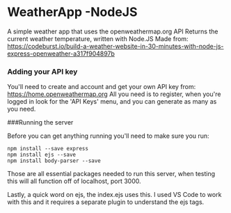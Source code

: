 # WeatherApp -NodeJS

A simple weather app that uses the openweathermap.org API 
Returns the current weather temperature, written with Node.JS
Made from: https://codeburst.io/build-a-weather-website-in-30-minutes-with-node-js-express-openweather-a317f904897b

### Adding your API key

You'll need to create and account and get your own API key from:
https://home.openweathermap.org
All you need is to register, when you're logged in look for the 'API Keys'
menu, and you can generate as many as you need.

###Running the server

Before you can get anything running you'll need to make sure you run:
```
npm install --save express
npm install ejs --save
npm install body-parser --save
```
Those are all essential packages needed to run this server, when testing this will all function
off of localhost, port 3000. 

Lastly, a quick word on ejs, the index.ejs uses this. I used VS Code to work with this and it 
requires a separate plugin to understand the ejs tags. 